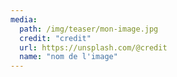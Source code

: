 ```yaml
---
media:
  path: /img/teaser/mon-image.jpg
  credit: "credit"
  url: https://unsplash.com/@credit
  name: "nom de l'image"
---
```

